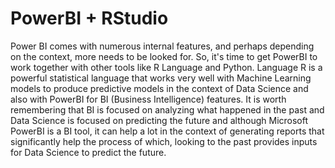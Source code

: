 # PowerBI + RStudio
Power BI comes with numerous internal features, and perhaps depending on the context, more needs to be looked for. So, it's time to get PowerBI to work together with other tools like R Language and Python.
Language R is a powerful statistical language that works very well with Machine Learning models to produce predictive models in the context of Data Science and also with PowerBI for BI (Business Intelligence) features.
It is worth remembering that BI is focused on analyzing what happened in the past and Data Science is focused on predicting the future and although Microsoft PowerBI is a BI tool, it can help a lot in the context of generating reports that significantly help the process of which, looking to the past provides inputs for Data Science to predict the future.
